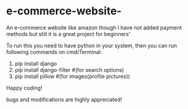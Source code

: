 # e-commerce-website-
An e-commerce website like amazon though I have not added payment methods but still it is a great project for beginners' 

To run this you need to have python in your system, then you can run following commands on cmd/Terminal: 
1. pip install django
2. pip install django-filter #(for search options)
3. pip install pillow #(for images(profile pictures))

Happy coding!      

bugs and modifications are highly appreciated!

